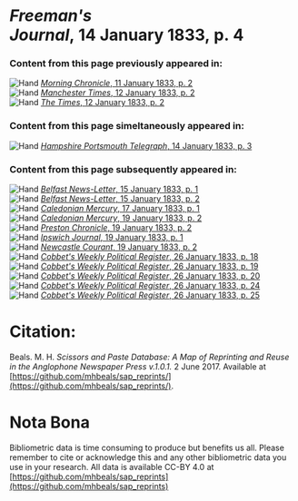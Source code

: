 # *Freeman's Journal*, 14 January 1833, p. 4  
  
### Content from this page previously appeared in:  
![Hand](http://scissorsandpaste.net/wp-content/uploads/2017/06/smallhandpointer.png) [*Morning Chronicle*, 11 January 1833, p. 2](https://mhbeals.github.io/sap_html/Morning-Chronicle/Morning-Chronicle-11-January-1833-p-2)  
![Hand](http://scissorsandpaste.net/wp-content/uploads/2017/06/smallhandpointer.png) [*Manchester Times*, 12 January 1833, p. 2](https://mhbeals.github.io/sap_html/Manchester-Times/Manchester-Times-12-January-1833-p-2)  
![Hand](http://scissorsandpaste.net/wp-content/uploads/2017/06/smallhandpointer.png) [*The Times*, 12 January 1833, p. 2](https://mhbeals.github.io/sap_html/The-Times/The-Times-12-January-1833-p-2)  
  
### Content from this page simeltaneously appeared in:  
![Hand](http://scissorsandpaste.net/wp-content/uploads/2017/06/smallhandpointer.png) [*Hampshire Portsmouth Telegraph*, 14 January 1833, p. 3](https://mhbeals.github.io/sap_html/Hampshire-Portsmouth-Telegraph/Hampshire-Portsmouth-Telegraph-14-January-1833-p-3)  
  
### Content from this page subsequently appeared in:  
![Hand](http://scissorsandpaste.net/wp-content/uploads/2017/06/smallhandpointer.png) [*Belfast News-Letter*, 15 January 1833, p. 1](https://mhbeals.github.io/sap_html/Belfast-News-Letter/Belfast-News-Letter-15-January-1833-p-1)  
![Hand](http://scissorsandpaste.net/wp-content/uploads/2017/06/smallhandpointer.png) [*Belfast News-Letter*, 15 January 1833, p. 2](https://mhbeals.github.io/sap_html/Belfast-News-Letter/Belfast-News-Letter-15-January-1833-p-2)  
![Hand](http://scissorsandpaste.net/wp-content/uploads/2017/06/smallhandpointer.png) [*Caledonian Mercury*, 17 January 1833, p. 1](https://mhbeals.github.io/sap_html/Caledonian-Mercury/Caledonian-Mercury-17-January-1833-p-1)  
![Hand](http://scissorsandpaste.net/wp-content/uploads/2017/06/smallhandpointer.png) [*Caledonian Mercury*, 19 January 1833, p. 2](https://mhbeals.github.io/sap_html/Caledonian-Mercury/Caledonian-Mercury-19-January-1833-p-2)  
![Hand](http://scissorsandpaste.net/wp-content/uploads/2017/06/smallhandpointer.png) [*Preston Chronicle*, 19 January 1833, p. 2](https://mhbeals.github.io/sap_html/Preston-Chronicle/Preston-Chronicle-19-January-1833-p-2)  
![Hand](http://scissorsandpaste.net/wp-content/uploads/2017/06/smallhandpointer.png) [*Ipswich Journal*, 19 January 1833, p. 1](https://mhbeals.github.io/sap_html/Ipswich-Journal/Ipswich-Journal-19-January-1833-p-1)  
![Hand](http://scissorsandpaste.net/wp-content/uploads/2017/06/smallhandpointer.png) [*Newcastle Courant*, 19 January 1833, p. 2](https://mhbeals.github.io/sap_html/Newcastle-Courant/Newcastle-Courant-19-January-1833-p-2)  
![Hand](http://scissorsandpaste.net/wp-content/uploads/2017/06/smallhandpointer.png) [*Cobbet's Weekly Political Register*, 26 January 1833, p. 18](https://mhbeals.github.io/sap_html/Cobbet's-Weekly-Political-Register/Cobbet's-Weekly-Political-Register-26-January-1833-p-18)  
![Hand](http://scissorsandpaste.net/wp-content/uploads/2017/06/smallhandpointer.png) [*Cobbet's Weekly Political Register*, 26 January 1833, p. 19](https://mhbeals.github.io/sap_html/Cobbet's-Weekly-Political-Register/Cobbet's-Weekly-Political-Register-26-January-1833-p-19)  
![Hand](http://scissorsandpaste.net/wp-content/uploads/2017/06/smallhandpointer.png) [*Cobbet's Weekly Political Register*, 26 January 1833, p. 20](https://mhbeals.github.io/sap_html/Cobbet's-Weekly-Political-Register/Cobbet's-Weekly-Political-Register-26-January-1833-p-20)  
![Hand](http://scissorsandpaste.net/wp-content/uploads/2017/06/smallhandpointer.png) [*Cobbet's Weekly Political Register*, 26 January 1833, p. 24](https://mhbeals.github.io/sap_html/Cobbet's-Weekly-Political-Register/Cobbet's-Weekly-Political-Register-26-January-1833-p-24)  
![Hand](http://scissorsandpaste.net/wp-content/uploads/2017/06/smallhandpointer.png) [*Cobbet's Weekly Political Register*, 26 January 1833, p. 25](https://mhbeals.github.io/sap_html/Cobbet's-Weekly-Political-Register/Cobbet's-Weekly-Political-Register-26-January-1833-p-25)  


# Citation: 

Beals. M. H. *Scissors and Paste Database: A Map of Reprinting and Reuse in the Anglophone Newspaper Press v.1.0.1.* 2 June 2017. Available at [https://github.com/mhbeals/sap_reprints/](https://github.com/mhbeals/sap_reprints/). 

# Nota Bona

Bibliometric data is time consuming to produce but benefits us all. Please remember to cite or acknowledge this and any other bibliometric data you use in your research. All data is available CC-BY 4.0 at [https://github.com/mhbeals/sap_reprints](https://github.com/mhbeals/sap_reprints)